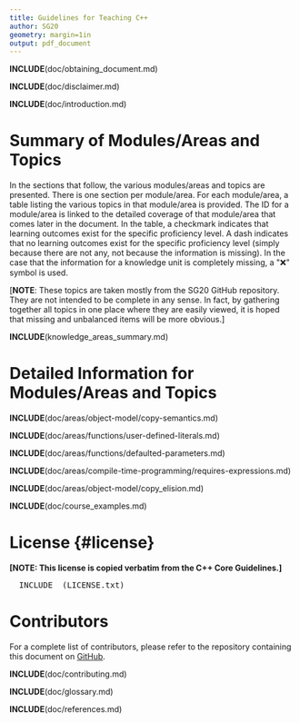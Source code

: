 ```yaml
---
title: Guidelines for Teaching C++
author: SG20
geometry: margin=1in
output: pdf_document
---
```


__INCLUDE__(doc/obtaining_document.md)

__INCLUDE__(doc/disclaimer.md)

__INCLUDE__(doc/introduction.md)

# Summary of Modules/Areas and Topics

In the sections that follow, the various modules/areas and topics
are presented.
There is one section per module/area.
For each module/area, a table listing the various topics in that module/area
is provided.
The ID for a module/area is linked to the detailed coverage of that
module/area that comes later in the document.
In the table, a checkmark indicates that learning outcomes exist for the
specific proficiency level.
A dash indicates that no learning outcomes exist for the specific
proficiency level (simply because there
are not any, not because the information is missing).
In the case that the information for a knowledge unit is completely
missing, a "❌" symbol is used.

[**NOTE**: These topics are taken mostly from the SG20 GitHub repository.
They are not intended to be complete in any sense.
In fact, by gathering together all topics in one place where they are
easily viewed, it is hoped that missing and unbalanced items will be more
obvious.]

__INCLUDE__(knowledge_areas_summary.md)

# Detailed Information for Modules/Areas and Topics

[//]: # ( ********** START OF DETAILED TOPIC DOCUMENTS ********** )

__INCLUDE__(doc/areas/object-model/copy-semantics.md)

__INCLUDE__(doc/areas/functions/user-defined-literals.md)

__INCLUDE__(doc/areas/functions/defaulted-parameters.md)

__INCLUDE__(doc/areas/compile-time-programming/requires-expressions.md)

__INCLUDE__(doc/areas/object-model/copy_elision.md)

[//]: # ( ********** END OF DETAILED TOPIC DOCUMENTS ********** )

__INCLUDE__(doc/course_examples.md)

# License {#license}

**[NOTE: This license is copied verbatim from the C++ Core Guidelines.]**
<pre>
__INCLUDE__(LICENSE.txt)
</pre>

# Contributors

For a complete list of contributors, please refer to the repository
containing this document on [GitHub](https://github.com/cplusplus/SG20).

__INCLUDE__(doc/contributing.md)

__INCLUDE__(doc/glossary.md)

__INCLUDE__(doc/references.md)
